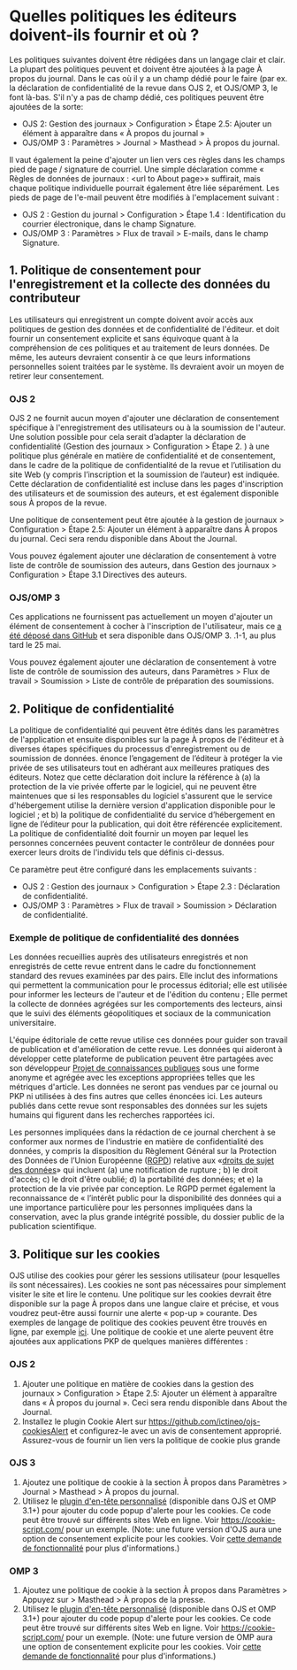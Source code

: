 # Quelles politiques les éditeurs doivent-ils fournir et où ?

Les politiques suivantes doivent être rédigées dans un langage clair et clair. La plupart des politiques peuvent et doivent être ajoutées à la page À propos du journal. Dans le cas où il y a un champ dédié pour le faire (par ex. la déclaration de confidentialité de la revue dans OJS 2, et OJS/OMP 3, le font là-bas. S'il n'y a pas de champ dédié, ces politiques peuvent être ajoutées de la sorte:

  * OJS 2: Gestion des journaux > Configuration > Étape 2.5: Ajouter un élément à apparaître dans « À propos du journal »
  * OJS/OMP 3 : Paramètres > Journal > Masthead > À propos du journal.

Il vaut également la peine d'ajouter un lien vers ces règles dans les champs pied de page / signature de courriel. Une simple déclaration comme « Règles de données de journaux : &lt;url to About page&gt;» suffirait, mais chaque politique individuelle pourrait également être liée séparément. Les pieds de page de l'e-mail peuvent être modifiés à l'emplacement suivant :

  * OJS 2 : Gestion du journal > Configuration > Étape 1.4 : Identification du courrier électronique, dans le champ Signature.
  * OJS/OMP 3 : Paramètres > Flux de travail > E-mails, dans le champ Signature.

## 1. Politique de consentement pour l'enregistrement et la collecte des données du contributeur

Les utilisateurs qui enregistrent un compte doivent avoir accès aux politiques de gestion des données et de confidentialité de l'éditeur. et doit fournir un consentement explicite et sans équivoque quant à la compréhension de ces politiques et au traitement de leurs données. De même, les auteurs devraient consentir à ce que leurs informations personnelles soient traitées par le système. Ils devraient avoir un moyen de retirer leur consentement.

### OJS 2

OJS 2 ne fournit aucun moyen d'ajouter une déclaration de consentement spécifique à l'enregistrement des utilisateurs ou à la soumission de l'auteur. Une solution possible pour cela serait d’adapter la déclaration de confidentialité (Gestion des journaux > Configuration > Étape 2. ) à une politique plus générale en matière de confidentialité et de consentement, dans le cadre de la politique de confidentialité de la revue et l’utilisation du site Web (y compris l’inscription et la soumission de l’auteur) est indiquée. Cette déclaration de confidentialité est incluse dans les pages d'inscription des utilisateurs et de soumission des auteurs, et est également disponible sous À propos de la revue.

Une politique de consentement peut être ajoutée à la gestion de journaux > Configuration > Étape 2.5: Ajouter un élément à apparaître dans À propos du journal. Ceci sera rendu disponible dans About the Journal.

Vous pouvez également ajouter une déclaration de consentement à votre liste de contrôle de soumission des auteurs, dans Gestion des journaux > Configuration > Étape 3.1 Directives des auteurs.

### OJS/OMP 3

Ces applications ne fournissent pas actuellement un moyen d'ajouter un élément de consentement à cocher à l'inscription de l'utilisateur, mais ce [a été déposé dans GitHub](https://github.com/pkp/pkp-lib/issues/3575)  et sera disponible dans OJS/OMP 3. .1-1, au plus tard le 25 mai.

Vous pouvez également ajouter une déclaration de consentement à votre liste de contrôle de soumission des auteurs, dans Paramètres > Flux de travail > Soumission > Liste de contrôle de préparation des soumissions.

## 2. Politique de confidentialité

La politique de confidentialité qui peuvent être édités dans les paramètres de l'application et ensuite disponibles sur la page À propos de l'éditeur et à diverses étapes spécifiques du processus d'enregistrement ou de soumission de données. énonce l’engagement de l’éditeur à protéger la vie privée de ses utilisateurs tout en adhérant aux meilleures pratiques des éditeurs. Notez que cette déclaration doit inclure la référence à (a) la protection de la vie privée offerte par le logiciel, qui ne peuvent être maintenues que si les responsables du logiciel s'assurent que le service d'hébergement utilise la dernière version d'application disponible pour le logiciel ; et b) la politique de confidentialité du service d’hébergement en ligne de l’éditeur pour la publication, qui doit être référencée explicitement. La politique de confidentialité doit fournir un moyen par lequel les personnes concernées peuvent contacter le contrôleur de données pour exercer leurs droits de l'individu tels que définis ci-dessus.

Ce paramètre peut être configuré dans les emplacements suivants :

  * OJS 2 : Gestion des journaux > Configuration > Étape 2.3 : Déclaration de confidentialité.
  * OJS/OMP 3 : Paramètres > Flux de travail > Soumission > Déclaration de confidentialité.

### Exemple de politique de confidentialité des données

Les données recueillies auprès des utilisateurs enregistrés et non enregistrés de cette revue entrent dans le cadre du fonctionnement standard des revues examinées par des pairs. Elle inclut des informations qui permettent la communication pour le processus éditorial; elle est utilisée pour informer les lecteurs de l'auteur et de l'édition du contenu ; Elle permet la collecte de données agrégées sur les comportements des lecteurs, ainsi que le suivi des éléments géopolitiques et sociaux de la communication universitaire.

L'équipe éditoriale de cette revue utilise ces données pour guider son travail de publication et d'amélioration de cette revue. Les données qui aideront à développer cette plateforme de publication peuvent être partagées avec son développeur [Projet de connaissances publiques](https://pkp.sfu.ca/) sous une forme anonyme et agrégée avec les exceptions appropriées telles que les métriques d'article. Les données ne seront pas vendues par ce journal ou PKP ni utilisées à des fins autres que celles énoncées ici. Les auteurs publiés dans cette revue sont responsables des données sur les sujets humains qui figurent dans les recherches rapportées ici.

Les personnes impliquées dans la rédaction de ce journal cherchent à se conformer aux normes de l'industrie en matière de confidentialité des données, y compris la disposition du Règlement Général sur la Protection des Données de l’Union Européenne ([RGPD](https://www.eugdpr.org/eugdpr.org.html)) relative aux «[droits de sujet des données](https://www.eugdpr.org/key-changes.html)» qui incluent (a) une notification de rupture ; b) le droit d'accès; c) le droit d'être oublié; d) la portabilité des données; et e) la protection de la vie privée par conception. Le RGPD permet également la reconnaissance de « l’intérêt public pour la disponibilité des données qui a une importance particulière pour les personnes impliquées dans la conservation, avec la plus grande intégrité possible, du dossier public de la publication scientifique.

## 3. Politique sur les cookies

OJS utilise des cookies pour gérer les sessions utilisateur (pour lesquelles ils sont nécessaires). Les cookies ne sont pas nécessaires pour simplement visiter le site et lire le contenu. Une politique sur les cookies devrait être disponible sur la page À propos dans une langue claire et précise, et vous voudrez peut-être aussi fournir une alerte « pop-up » courante. Des exemples de langage de politique des cookies peuvent être trouvés en ligne, par exemple [ici](https://cookie-script.com/cookie-policy-templates/en.html). Une politique de cookie et une alerte peuvent être ajoutées aux applications PKP de quelques manières différentes :

### OJS 2

1. Ajouter une politique en matière de cookies dans la gestion des journaux > Configuration > Étape 2.5: Ajouter un élément à apparaître dans « À propos du journal ». Ceci sera rendu disponible dans About the Journal.
2. Installez le plugin Cookie Alert sur https://github.com/ictineo/ojs-cookiesAlert et configurez-le avec un avis de consentement approprié. Assurez-vous de fournir un lien vers la politique de cookie plus grande

### OJS 3

1. Ajoutez une politique de cookie à la section À propos dans Paramètres > Journal > Masthead > À propos du journal.
2. Utilisez le [plugin d'en-tête personnalisé](https://pkp.sfu.ca/2018/03/01/enriching-ojs-omp-with-javascript-no-coding-required/) (disponible dans OJS et OMP 3.1+) pour ajouter du code popup d'alerte pour les cookies. Ce code peut être trouvé sur différents sites Web en ligne. Voir https://cookie-script.com/ pour un exemple. (Note: une future version d'OJS aura une option de consentement explicite pour les cookies. Voir [cette demande de fonctionnalité](https://github.com/pkp/pkp-lib/issues/3624) pour plus d'informations.)

### OMP 3

1. Ajoutez une politique de cookie à la section À propos dans Paramètres > Appuyez sur > Masthead > À propos de la presse.
2. Utilisez le [plugin d'en-tête personnalisé](https://pkp.sfu.ca/2018/03/01/enriching-ojs-omp-with-javascript-no-coding-required/) (disponible dans OJS et OMP 3.1+) pour ajouter du code popup d'alerte pour les cookies. Ce code peut être trouvé sur différents sites Web en ligne. Voir https://cookie-script.com/ pour un exemple. (Note: une future version de OMP aura une option de consentement explicite pour les cookies. Voir [cette demande de fonctionnalité](https://github.com/pkp/pkp-lib/issues/3624) pour plus d'informations.)
